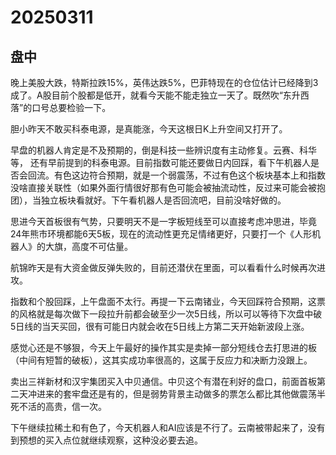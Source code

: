 # 20250311

## 盘中

晚上美股大跌，特斯拉跌15%，英伟达跌5%，巴菲特现在的仓位估计已经降到3成了。A股目前个股都是低开，就看今天能不能走独立一天了。既然吹“东升西落”的口号总要检验一下。

胆小昨天不敢买科泰电源，是真能涨，今天这根日K上升空间又打开了。

早盘的机器人肯定是不及预期的，倒是科技一些辨识度有主动修复。云赛、科华等， 还有早前提到的科泰电源。目前指数可能还要做日内回踩，看下午机器人是否会回流。有色这边符合预期，就是一个弱震荡，不过有色这个板块基本上和指数没啥直接关联性（如果外面行情很好那有色可能会被抽流动性，反过来可能会被抱团），当独立板块看就好。下午看机器人是否回流吧，目前没啥好做的。

思进今天首板很有气势，只要明天不是一字板短线至可以直接考虑冲思进，毕竟24年熊市环境都能6天5板，现在的流动性更充足情绪更好，只要打一个《人形机器人》的大旗，高度不可估量。

航锦昨天是有大资金做反弹失败的，目前还潜伏在里面，可以看看什么时候再次进攻。

指数和个股回踩，上午盘面不太行。再提一下云南锗业，今天回踩符合预期，这票的风格就是每次做下一段拉升前都会破至少一次5日线，所以可以等待下次盘中破5日线的当天买回，很有可能日内就会收在5日线上方第二天开始新波段上涨。

感觉心还是不够狠，今天上午最好的操作其实是卖掉一部分短线仓去打思进的板（中间有短暂的破板），这其实成功率很高的，这属于反应力和决断力没跟上。

卖出三祥新材和汉宇集团买入中贝通信。中贝这个有潜在利好的盘口，前面首板第二天冲进来的套牢盘还是有的，但是弱势背景主动做多的票怎么都比其他做震荡半死不活的高贵，信一次。

下午继续拉稀土和有色了，今天机器人和AI应该是不行了。云南被带起来了，没有到预想的买入点位就继续观察，这种没必要去追。

